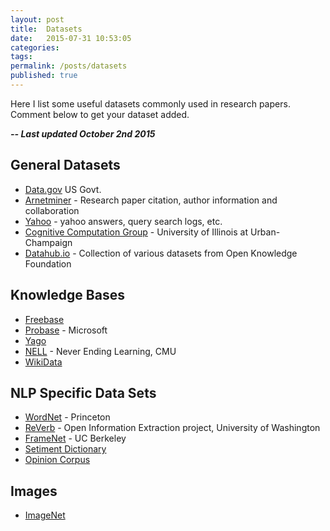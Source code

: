 ```yaml
---
layout: post
title:  Datasets
date:   2015-07-31 10:53:05
categories:
tags:
permalink: /posts/datasets
published: true
---
```



Here I list some useful datasets commonly used in research papers. Comment below to get your dataset added.

***-- Last updated October 2nd 2015***


## General Datasets
* [Data.gov] US Govt.
* [Arnetminer] - Research paper citation, author information and collaboration
* [Yahoo] - yahoo answers, query search logs, etc.
* [Cognitive Computation Group] - University of Illinois at Urban-Champaign
* [Datahub.io] - Collection of various datasets from Open Knowledge Foundation


## Knowledge Bases
* [Freebase]
* [Probase] - Microsoft
* [Yago]
* [NELL] - Never Ending Learning, CMU
* [WikiData]




## NLP Specific Data Sets
* [WordNet] - Princeton
* [ReVerb] - Open Information Extraction project, University of Washington
* [FrameNet] - UC Berkeley
* [Setiment Dictionary]
* [Opinion Corpus]



## Images
* [ImageNet]



[Freebase]:  http://freebase.com
[WordNet]: http://wordnet.princeton.edu/
[Probase]: http://research.microsoft.com/en-us/projects/probase/default.aspx
[Yago]: http://www.mpi-inf.mpg.de/departments/databases-and-information-systems/research/yago-naga/yago/
[NELL]: http://rtw.ml.cmu.edu/rtw/
[WikiData]: https://www.wikidata.org/wiki/Wikidata:Main_Page
[DBPedia]: http://wiki.dbpedia.org/Downloads
[ReVerb]: http://reverb.cs.washington.edu/
[ImageNet]: http://www.image-net.org/
[Setiment Dictionary]: http://www.cs.uic.edu/~liub/FBS/sentiment-analysis.html
[Opinion Corpus]: http://mpqa.cs.pitt.edu/
[Data.gov]: https://www.data.gov/
[Arnetminer]: https://aminer.org/billboard/AMinerNetwork
[Yahoo]: http://webscope.sandbox.yahoo.com/#datasets
[Cognitive Computation Group]: http://cogcomp.cs.illinois.edu/page/data/
[Datahub.io]: http://datahub.io/
[FrameNet]: https://framenet.icsi.berkeley.edu/fndrupal/about
